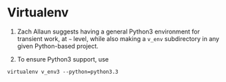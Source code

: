 Virtualenv
==========

1. Zach Allaun suggests having a general Python3 environment for transient work, at `~` level, while also making a `v_env` subdirectory in any given Python-based project.

1. To ensure Python3 support, use
```
virtualenv v_env3 --python=python3.3
```
